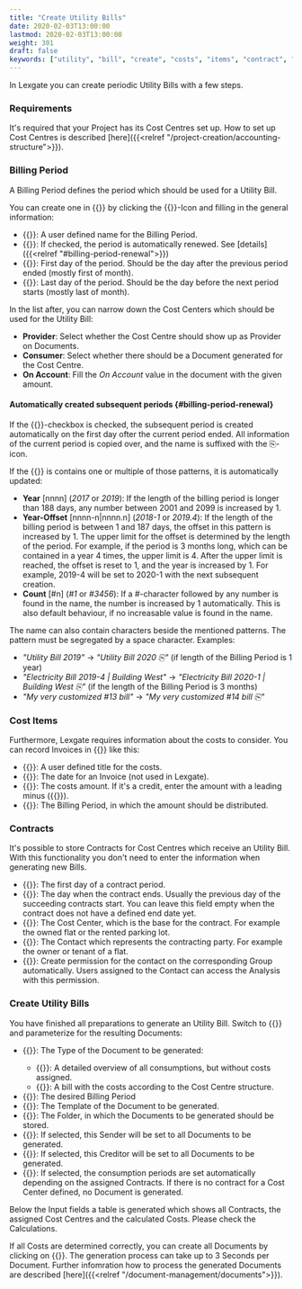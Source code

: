 ```yaml
---
title: "Create Utility Bills"
date: 2020-02-03T13:00:00
lastmod: 2020-02-03T13:00:00
weight: 301
draft: false
keywords: ["utility", "bill", "create", "costs", "items", "contract", "contracts", "period", "periods", "billing"]
---
```


In Lexgate you can create periodic Utility Bills with a few steps.

### Requirements
It's required that your Project has its Cost Centres set up. How to set up Cost Centres is described [here]({{<relref "/project-creation/accounting-structure">}}).

### Billing Period
A Billing Period defines the period which should be used for a Utility Bill. 

You can create one in {{<lga-nav text="Billing Period">}} by clicking the {{<lga-btn type="negative" icon="add">}}-Icon and filling in the general information:
* {{<lga-lbl text="Name">}}: A user defined name for the Billing Period.
* {{<lga-lbl text="Automatically create subsequent period">}}: If checked, the period is automatically renewed. See [details]({{<relref "#billing-period-renewal">}})
* {{<lga-lbl text="Start date">}}: First day of the period. Should be the day after the previous period ended (mostly first of month).
* {{<lga-lbl text="Start date">}}: Last day of the period. Should be the day before the next period starts (mostly last of month).

In the list after, you can narrow down the Cost Centers which should be used for the Utility Bill:
* **Provider**: Select whether the Cost Centre should show up as Provider on Documents.
* **Consumer**: Select whether there should be a Document generated for the Cost Centre.
* **On Account**: Fill the *On Account* value in the document with the given amount.

#### Automatically created subsequent periods {#billing-period-renewal}
If the {{<lga-lbl text="Automatically create subsequent period">}}-checkbox is checked, the subsequent period is created automatically on the first day ofter the current period ended.
All information of the current period is copied over, and the name is suffixed with the ⎘-icon.

If the {{<lga-lbl text="Name">}} is contains one or multiple of those patterns, it is automatically updated:
* **Year** [nnnn] (*2017* or *2019*):    If the length of the billing period is longer than 188 days, any number between 2001 and 2099 is increased by 1.
* **Year-Offset** [nnnn-n|nnnn.n] (*2018-1* or *2019.4*):   If the length of the billing period is between 1 and 187 days, the offset in this pattern is increased by 1. 
  The upper limit for the offset is determined by the length of the period. For example, if the period is 3 months long, which can be contained in a year 4 times, the upper limit is 4.
  After the upper limit is reached, the offset is reset to 1, and the year is increased by 1. For example, 2019-4 will be set to 2020-1 with the next subsequent creation.
* **Count** [#n] (*#1* or *#3456*):   If a *#*-character followed by any number is found in the name, the number is increased by 1 automatically. 
 This is also default behaviour, if no increasable value is found in the name.

The name can also contain characters beside the mentioned patterns. The pattern must be segregated by a space character.
Examples:
* *"Utility Bill 2019"* → *"Utility Bill 2020 ⎘"* (if length of the Billing Period is 1 year)
* *"Electricity Bill 2019-4 | Building West"* → *"Electricity Bill 2020-1 | Building West ⎘"* (if the length of the Billing Period is 3 months)
* *"My very customized #13 bill"* → *"My very customized #14 bill ⎘"*


### Cost Items
Furthermore, Lexgate requires information about the costs to consider. You can record Invoices in {{<lga-nav text="Cost Items">}} like this:
* {{<lga-lbl text="Title">}}: A user defined title for the costs.
* {{<lga-lbl text="Date">}}: The date for an Invoice (not used in Lexgate).
* {{<lga-lbl text="Amount">}}: The costs amount. If it's a credit, enter the amount with a leading minus ({{<lga-inp text="-25.50">}}).
* {{<lga-lbl text="Billing Period">}}: The Billing Period, in which the amount should be distributed.

### Contracts
It's possible to store Contracts for Cost Centres which receive an Utility Bill. With this functionality you don't need to enter the information when generating new Bills.

* {{<lga-lbl text="Start">}}: The first day of a contract period.
* {{<lga-lbl text="End">}}: The day when the contract ends. Usually the previous day of the succeeding contracts start. You can leave this field empty when the contract does not have a defined end date yet.
* {{<lga-lbl text="Cost Center">}}: The Cost Center, which is the base for the contract. For example the owned flat or the rented parking lot.
* {{<lga-lbl text="Contact">}}: The Contact which represents the contracting party. For example the owner or tenant of a flat.
* {{<lga-lbl text="Set group authorization">}}: Create permission for the contact on the corresponding Group automatically. Users assigned to the Contact can access the Analysis with this permission.

### Create Utility Bills
You have finished all preparations to generate an Utility Bill. Switch to {{<lga-nav text="Consumption Accounting">}} and parameterize for the resulting Documents:

* {{<lga-lbl text="Type">}}: The Type of the Document to be generated:
    * {{<lga-inp text="Consumption Receipt">}}: A detailed overview of all consumptions, but without costs assigned.
    * {{<lga-inp text="Consumption Bill">}}: A bill with the costs according to the Cost Centre structure.
* {{<lga-lbl text="Billing Period">}}: The desired Billing Period
* {{<lga-lbl text="Template">}}: The Template of the Document to be generated.
* {{<lga-lbl text="Folder">}}: The Folder, in which the Documents to be generated should be stored.
* {{<lga-lbl text="Sender">}}: If selected, this Sender will be set to all Documents to be generated.
* {{<lga-lbl text="Creditor">}}: If selected, this Creditor will be set to all Documents to be generated.
* {{<lga-lbl text="Consumption periods from contracts">}}: If selected, the consumption periods are set automatically depending on the assigned Contracts. If there is no contract for a Cost Center defined, no Document is generated.

Below the Input fields a table is generated which shows all Contracts, the assigned Cost Centres and the calculated Costs. Please check the Calculations.

If all Costs are determined correctly, you can create all Documents by clicking on {{<lga-btn text="Generate">}}. The generation process can take up to 3 Seconds per Document. Further infomration how to process the generated Documents are described [here]({{<relref "/document-management/documents">}}).
